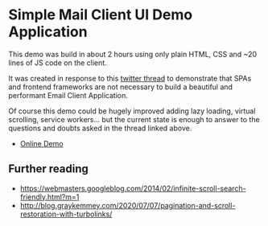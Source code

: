 # Simple Mail Client UI Demo Application

This demo was build in about 2 hours using only plain HTML, CSS and ~20 lines of JS code on the client.

It was created in response to this [twitter thread](https://twitter.com/Rich_Harris/status/1286348294218821633) to demonstrate that SPAs and frontend frameworks are not necessary to build a beautiful and performant Email Client Application.

Of course this demo could be hugely improved adding lazy loading, virtual scrolling, service workers... but the current state is enough to answer to the questions and doubts asked in the thread linked above.

- [Online Demo](https://mail-client-ui-demo.gianlucaguarini.vercel.app)

## Further reading

- https://webmasters.googleblog.com/2014/02/infinite-scroll-search-friendly.html?m=1
- http://blog.graykemmey.com/2020/07/07/pagination-and-scroll-restoration-with-turbolinks/